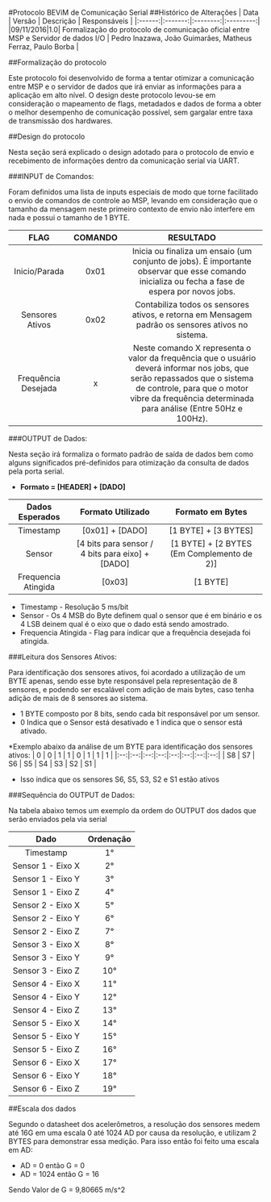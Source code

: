 #Protocolo BEViM de Comunicação Serial
##Histórico de Alterações
| Data | Versão | Descrição | Responsáveis |
|:------:|:-------:|:--------:|:---------:|
|09/11/2016|1.0| Formalização do protocolo de comunicação oficial entre MSP e Servidor de dados I/O | Pedro Inazawa, João Guimarães, Matheus Ferraz, Paulo Borba |

##Formalização do protocolo

Este protocolo foi desenvolvido de forma a tentar otimizar a comunicação entre MSP e o servidor de dados que irá enviar as informações para a aplicação em alto nível. O design deste protocolo levou-se em consideração o mapeamento de flags, metadados e dados de forma a obter o melhor desempenho de comunicação possível, sem gargalar entre taxa de transmissão dos hardwares.

##Design do protocolo

Nesta seção será explicado o design adotado para o protocolo de envio e recebimento de informações dentro da comunicação serial via UART.

###INPUT de Comandos:

Foram definidos uma lista de inputs especiais de modo que torne facilitado o envio de comandos de controle ao MSP, levando em consideração que o tamanho da mensagem neste primeiro contexto de envio não interfere em nada e possui o tamanho de 1 BYTE.

|FLAG|COMANDO|RESULTADO|
|:-------:|:------:|:-------:|
| Inicio/Parada | 0x01 | Inicia ou finaliza um ensaio (um conjunto de jobs). É importante observar que esse comando inicializa ou fecha a fase de espera por novos jobs. |
| Sensores Ativos |0x02 | Contabiliza todos os sensores ativos, e retorna em Mensagem padrão os sensores ativos no sistema. |
| Frequência Desejada | x | Neste comando X representa o valor da frequência que o usuário deverá informar nos jobs, que serão repassados que o sistema de controle, para que o motor vibre da frequência determinada para análise (Entre 50Hz e 100Hz). |

###OUTPUT de Dados:

Nesta seção irá formaliza o formato padrão de saída de dados bem como alguns significados pré-definidos para otimização da consulta de dados pela porta serial.

* **Formato =  __[HEADER]__ + __[DADO]__**

| Dados Esperados | Formato Utilizado | Formato em Bytes |
|:--------:|:--------:|:----------:|
| Timestamp | [0x01] + [DADO] | [1 BYTE] + [3 BYTES] |
| Sensor | [4 bits para sensor / 4 bits para eixo] + [DADO] | [1 BYTE] + [2 BYTES (Em Complemento de 2)] |
| Frequencia Atingida | [0x03] | [1 BYTE] |

* Timestamp - Resolução 5 ms/bit
* Sensor - Os 4 MSB do Byte definem qual o sensor que é em binário e os 4 LSB deinem qual é o eixo que o dado está sendo amostrado.
* Frequencia Atingida - Flag para indicar que a frequência desejada foi atingida.

###Leitura dos Sensores Ativos:

Para identificação dos sensores ativos, foi acordado a utilização de um BYTE apenas, sendo esse byte responsável pela representação de 8 sensores, e podendo ser escalável com adição de mais bytes, caso tenha adição de mais de 8 sensores ao sistema.

* 1 BYTE composto por 8 bits, sendo cada bit responsável por um sensor.
* 0 Indica que o Sensor está desativado e 1 indica que o sensor está ativado.

*Exemplo abaixo da análise de um BYTE para identificação dos sensores ativos:
| 0 | 0 | 1 | 1 | 0 | 1 | 1 | 1 |
|:--:|:--:|:--:|:--:|:--:|:--:|:--:|:--:|
| S8 | S7 | S6 | S5 | S4 | S3 | S2 | S1 |

* Isso indica que os sensores S6, S5, S3, S2 e S1 estão ativos


###Sequência do OUTPUT de Dados:

Na tabela abaixo temos um exemplo da ordem do OUTPUT dos dados que serão enviados pela via serial

| Dado | Ordenação |
|:---------:|:----------:|
| Timestamp | 1° |
| Sensor 1 - Eixo X | 2° |
| Sensor 1 - Eixo Y | 3° |
| Sensor 1 - Eixo Z | 4° |
| Sensor 2 - Eixo X | 5° |
| Sensor 2 - Eixo Y | 6° |
| Sensor 2 - Eixo Z | 7° |
| Sensor 3 - Eixo X | 8° |
| Sensor 3 - Eixo Y | 9° |
| Sensor 3 - Eixo Z | 10° |
| Sensor 4 - Eixo X | 11° |
| Sensor 4 - Eixo Y | 12° |
| Sensor 4 - Eixo Z | 13° |
| Sensor 5 - Eixo X | 14° |
| Sensor 5 - Eixo Y | 15° |
| Sensor 5 - Eixo Z | 16° |
| Sensor 6 - Eixo X | 17° |
| Sensor 6 - Eixo Y | 18° |
| Sensor 6 - Eixo Z | 19° |

##Escala dos dados

Segundo o datasheet dos acelerômetros, a resolução dos sensores medem até 16G em uma escala 0 até 1024 AD por causa da resolução, e utilizam 2 BYTES para demonstrar essa medição. Para isso então foi feito uma escala em AD:

* AD = 0 então G = 0
* AD = 1024 então G = 16

Sendo Valor de G = 9,80665 m/s^2
